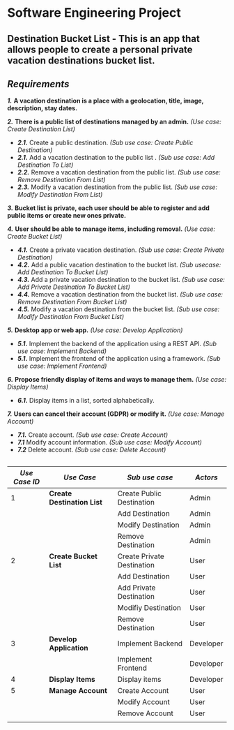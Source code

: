 # **Software Engineering Project**

## **Destination Bucket List** - This is an app that allows people to create a personal private vacation destinations bucket list.

## **_Requirements_**

<!-- TODO - Requirement 1 -->

**_1._** **A vacation destination is a place with a geolocation, title, image, description, stay dates.**

<!-- TODO - Requirement 2 -->

**_2._** **There is a public list of destinations managed by an admin.** _(Use case: Create Destination List)_

- **_2.1._** Create a public destination. _(Sub use case: Create Public Destination)_
- **_2.1._** Add a vacation destination to the public list . _(Sub use case: Add Destination To List)_
- **_2.2._** Remove a vacation destination from the public list. _(Sub use case: Remove Destination From List)_
- **_2.3._** Modify a vacation destination from the public list. _(Sub use case: Modify Destination From List)_

<!-- TODO - Requirement 3 -->

**_3._** **Bucket list is private, each user should be able to register and add public items or create new ones private.**

<!-- TODO - Requirement 4 -->

**_4._** **User should be able to manage items, including removal.** _(Use case: Create Bucket List)_

- **_4.1._** Create a private vacation destination. _(Sub use case: Create Private Destination)_
- **_4.2._** Add a public vacation destination to the bucket list. _(Sub usecase: Add Destination To Bucket List)_
- **_4.3._** Add a private vacation destination to the bucket list. _(Sub use case: Add Private Destination To Bucket List)_
- **_4.4._** Remove a vacation destination from the bucket list. _(Sub use case: Remove Destination From Bucket List)_
- **_4.5._** Modify a vacation destination from the bucket list. _(Sub use case: Modify Destination From Bucket List)_

<!-- TODO - Requirement 5 -->

**_5._** **Desktop app or web app.** _(Use case: Develop Application)_

- **_5.1._** Implement the backend of the application using a REST API. _(Sub use case: Implement Backend)_
- **_5.1._** Implement the frontend of the application using a framework. _(Sub use case: Implement Frontend)_

<!-- TODO - Requirement 6 -->

**_6._** **Propose friendly display of items and ways to manage them.** _(Use case: Display Items)_

- **_6.1._** Display items in a list, sorted alphabetically.

<!-- TODO - Requirement 7 -->

**_7._** **Users can cancel their account (GDPR) or modify it.** _(Use case: Manage Account)_

- **_7.1._** Create account. _(Sub use case: Create Account)_
- **_7.1_** Modify account information. _(Sub use case: Modify Account)_
- **_7.2_** Delete account. _(Sub use case: Delete Account)_

## <!-- Make a table with all of the uses cases, having an ID, and their sub use cases -->

| **_Use Case ID_** | **_Use Case_**              | **_Sub use case_**         | **_Actors_** |
| ----------------- | --------------------------- | -------------------------- | ------------ |
| 1                 | **Create Destination List** | Create Public Destination  | Admin        |
|                   |                             | Add Destination            | Admin        |
|                   |                             | Modify Destination         | Admin        |
|                   |                             | Remove Destination         | Admin        |
| 2                 | **Create Bucket List**      | Create Private Destination | User         |
|                   |                             | Add Destination            | User         |
|                   |                             | Add Private Destination    | User         |
|                   |                             | Modifiy Destination        | User         |
|                   |                             | Remove Destination         | User         |
| 3                 | **Develop Application**     | Implement Backend          | Developer    |
|                   |                             | Implement Frontend         | Developer    |
| 4                 | **Display Items**           | Display items              | Developer    |
| 5                 | **Manage Account**          | Create Account             | User         |
|                   |                             | Modify Account             | User         |
|                   |                             | Remove Account             | User         |
|                   |                             |                            |              |

